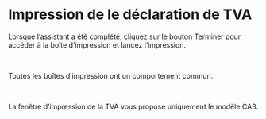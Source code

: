 # Impression de le déclaration de TVA



Lorsque l’assistant a été complété, cliquez sur le bouton Terminer pour 
 accéder à la boîte d’impression et lancez l’impression.


 


Toutes les boîtes d’impression ont un comportement commun.


 


La fenêtre d’impression de la TVA vous propose uniquement le modèle 
 CA3.


 






